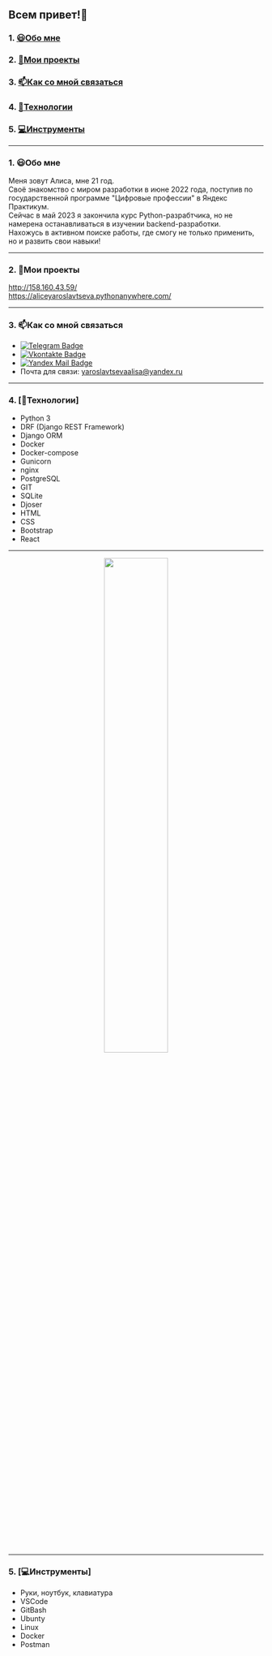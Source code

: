 ## Всем привет!👋

### 1. [😃Обо мне](#1)
### 2. [🌱Мои проекты](#2)
### 3. [📫Как со мной связаться](#3)
### 4. [👾Технологии](#4)
### 5. [💻Инструменты](#5)

---
### 1. 😃Обо мне <a id=1></a>

Меня зовут Алиса, мне 21 год.<br/>
Своё знакомство с миром разработки в июне 2022 года, поступив по государственной программе "Цифровые профессии" в Яндекс Практикум.<br/>
Сейчас в май 2023 я закончила курс Python-разрабтчика, но не намерена останавливаться в изучении backend-разработки.<br/>
Нахожусь в активном поиске работы, где смогу не только применить, но и развить свои навыки!

---
### 2. 🌱Мои проекты <a id=2></a>

http://158.160.43.59/ <br/>
https://aliceyaroslavtseva.pythonanywhere.com/

---
### 3. 📫Как со мной связаться <a id=3></a>

- [![Telegram Badge](https://img.shields.io/badge/-Telegram-blue?style=flat&logo=Telegram&logoColor=white)](https://t.me/hellfoxalice)<br/>
- [![Vkontakte Badge](https://img.shields.io/badge/-VK-blue?style=flat&logo=VK&color=0077FF)](https://vk.com/hellfoxalice08)<br/>
- [![Yandex Mail Badge](https://img.shields.io/badge/-Yandex%20Mail-red?style=flat&logo=Yandex&logoColor=white)](https://mail.yandex.ru/compose?mailto=yaroslavtsevaalisa@yandex.ru)<br/>
- Почта для связи: yaroslavtsevaalisa@yandex.ru

---
### 4. [👾Технологии] <a id=4></a>

- Python 3
- DRF (Django REST Framework)
- Django ORM
- Docker
- Docker-compose
- Gunicorn
- nginx
- PostgreSQL
- GIT
- SQLite
- Djoser
- HTML
- CSS
- Bootstrap
- React

---
<p align="center">
  <img height="50%" width="auto" src ="https://github-readme-stats.vercel.app/api/top-langs/?username=AliceYaroslavtseva&layout=compact&hide_border=true&theme=darcula&bg_color=00000000&langs_count=6&hide=jupyter%20notebook,tex,css,php&exclude_repo=Pacman-AI">
<br>

---
### 5. [💻Инструменты] <a id=5></a>

- Руки, ноутбук, клавиатура
- VSCode
- GitBash
- Ubunty
- Linux
- Docker
- Postman
